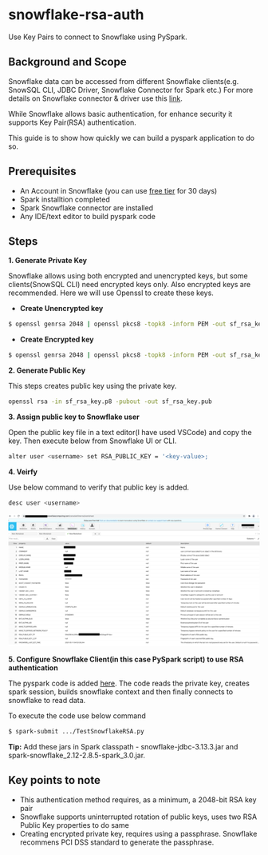 # snowflake-rsa-auth
Use Key Pairs to connect to Snowflake using PySpark.

## Background and Scope
Snowflake data can be accessed from different Snowflake clients(e.g. SnowSQL CLI, JDBC Driver, Snowflake Connector for Spark etc.) For more details on Snowflake connector & driver use this [link](https://docs.snowflake.com/en/user-guide/conns-drivers.html).

While Snowflake allows basic authentication, for enhance security it supports Key Pair(RSA) authentication.

This guide is to show how quickly we can build a pyspark application to do so.

## Prerequisites

- An Account in Snowflake (you can use [free tier](https://signup.snowflake.com/) for 30 days)
- Spark installtion completed
- Spark Snowflake connector are installed
- Any IDE/text editor to build pyspark code


## Steps

__1. Generate Private Key__

Snowflake allows using both encrypted and unencrypted keys, but some clients(SnowSQL CLI) need encrypted keys only. Also encrypted keys are recommended. Here we will use Openssl to create these keys.

  - __Create Unencrypted key__
  
  ```sh
  $ openssl genrsa 2048 | openssl pkcs8 -topk8 -inform PEM -out sf_rsa_key.p8 -nocrypt
  ```
  - __Create Encrypted key__
  
  ```sh
  $ openssl genrsa 2048 | openssl pkcs8 -topk8 -inform PEM -out sf_rsa_key.p8
  ```
  
__2. Generate Public Key__

This steps creates public key using the private key.

```sh
openssl rsa -in sf_rsa_key.p8 -pubout -out sf_rsa_key.pub
```

__3. Assign public key to Snowflake user__

Open the public key file in a text editor(I have used VSCode) and copy the key. Then execute below from Snowflake UI or CLI.

```sh
alter user <username> set RSA_PUBLIC_KEY = '<key-value>;
```
__4. Veirfy__

Use below command to verify that public key is added.

```sh
desc user <username>
```

![image](images/SnowflakeUserPublicKey.png)

__5. Configure Snowflake Client(in this case PySpark script) to use RSA authentication__

The pyspark code is added [here](TestSnowflakeRSA.py). The code reads the private key, creates spark session, builds snowflake context and then finally connects to snowflake to read data.

To execute the code use below command

```sh
$ spark-submit .../TestSnowflakeRSA.py
```
__Tip:__ Add these jars in Spark classpath - snowflake-jdbc-3.13.3.jar and spark-snowflake_2.12-2.8.5-spark_3.0.jar.


## Key points to note

- This authentication method requires, as a minimum, a 2048-bit RSA key pair
- Snowflake supports uninterrupted rotation of public keys, uses two RSA Public Key properties to do same
- Creating encrypted private key, requires using a passphrase. Snowflake recommens PCI DSS standard to generate the passphrase.








